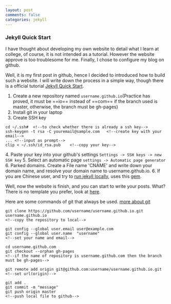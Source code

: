 ```yaml
---
layout: post
comments: false
categories: jekyll
---
```


### Jekyll Quick Start

I have thought about developing my own website to detail what I learn at college, of course, it is not intended as a tutorial. However the website approve is too troublesome for me. Finally, I chose to configure my blog on github.

Well, it is my first post in github, hence I decided to introduced how to build such a website.
I will write down the process in a simple way, though there is a official tutorial [Jekyll Quick Start](http://jekyllbootstrap.com/usage/jekyll-quick-start.html#toc_0).

1. Create a new repository named `username.github.io`(Practice has proved, it must be ==io== instead of ==com== if the branch used is master, otherwise, the branch must be gh-pages)
2. Install git in your laptop
2. Create SSH key

```
cd ~/.ssh#	<!--to check whether there is already a ssh key-->
ssh-keygen -t rsa -C youremail@sample.com	<!--create key with your email-->
...	<!--input as prompt-->
clip < ~/.ssh/id_rsa.pub	<!--copy your key-->
```

4\. Paste your key into your github's settings
`Settings -> SSH keys -> new SSH key`
5\. Select an automatic page
`settings -> Automatic page generator`
6\. Parked domains. Create a File name 'CNAME' and write down your domain name, and resolve your domain name to username.github.io.
6. If you are Chinese user, and try to [run jekyll locally](http://jekyllbootstrap.com/usage/jekyll-quick-start.html#toc_6), uses this [gem](https://ruby.taobao.org/).

Well, now the website is finish, and you can start to write your posts. What? There is no template you prefer, look at [here](http://jekyllthemes.org/).

Here are some commands of git that always be used. [more about git](http://www.liaoxuefeng.com/wiki/0013739516305929606dd18361248578c67b8067c8c017b000)

```
git clone https://github.com/username/username.github.io.git username.github.io
<!--copy the repository to local-->

git config --global user.email user@example.com
git config --global user.name  "username"
<!--set your name and email-->

cd username.github.com
git checkout --orphan gh-pages
<!--if the name of repository is username.github.com then the branch must be gh-pages-->

git remote add origin git@github.com:username/username.github.io.git
<!--set url(origin)-->

git add .
git commit -m "message"
git push origin master
<!--push local file to github-->
```
